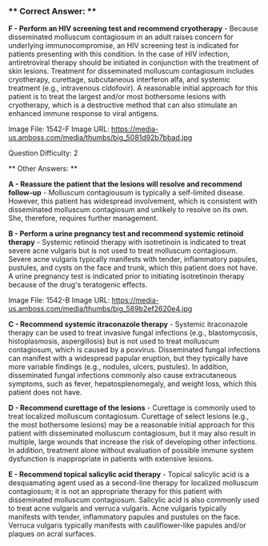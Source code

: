 ### ** Correct Answer: **

**F - Perform an HIV screening test and recommend cryotherapy** - Because disseminated molluscum contagiosum in an adult raises concern for underlying immunocompromise, an HIV screening test is indicated for patients presenting with this condition. In the case of HIV infection, antiretroviral therapy should be initiated in conjunction with the treatment of skin lesions. Treatment for disseminated molluscum contagiosum includes cryotherapy, curettage, subcutaneous interferon alfa, and systemic treatment (e.g., intravenous cidofovir). A reasonable initial approach for this patient is to treat the largest and/or most bothersome lesions with cryotherapy, which is a destructive method that can also stimulate an enhanced immune response to viral antigens.

Image File: 1542-F
Image URL: https://media-us.amboss.com/media/thumbs/big_5081d92b7bbad.jpg

Question Difficulty: 2

** Other Answers: **

**A - Reassure the patient that the lesions will resolve and recommend follow-up** - Molluscum contagiousum is typically a self-limited disease. However, this patient has widespread involvement, which is consistent with disseminated molluscum contagiosum and unlikely to resolve on its own. She, therefore, requires further management.

**B - Perform a urine pregnancy test and recommend systemic retinoid therapy** - Systemic retinoid therapy with isotretinoin is indicated to treat severe acne vulgaris but is not used to treat molluscum contagiosum. Severe acne vulgaris typically manifests with tender, inflammatory papules, pustules, and cysts on the face and trunk, which this patient does not have. A urine pregnancy test is indicated prior to initiating isotretinoin therapy because of the drug's teratogenic effects.

Image File: 1542-B
Image URL: https://media-us.amboss.com/media/thumbs/big_589b2ef2620e4.jpg

**C - Recommend systemic itraconazole therapy** - Systemic itraconazole therapy can be used to treat invasive fungal infections (e.g., blastomycosis, histoplasmosis, aspergillosis) but is not used to treat molluscum contagiosum, which is caused by a poxvirus. Disseminated fungal infections can manifest with a widespread papular eruption, but they typically have more variable findings (e.g., nodules, ulcers, pustules). In addition, disseminated fungal infections commonly also cause extracutaneous symptoms, such as fever, hepatosplenomegaly, and weight loss, which this patient does not have.

**D - Recommend curettage of the lesions** - Curettage is commonly used to treat localized molluscum contagiosum. Curettage of select lesions (e.g., the most bothersome lesions) may be a reasonable initial approach for this patient with disseminated molluscum contagiosum, but it may also result in multiple, large wounds that increase the risk of developing other infections. In addition, treatment alone without evaluation of possible immune system dysfunction is inappropriate in patients with extensive lesions.

**E - Recommend topical salicylic acid therapy** - Topical salicylic acid is a desquamating agent used as a second-line therapy for localized molluscum contagiosum; it is not an appropriate therapy for this patient with disseminated molluscum contagiosum. Salicylic acid is also commonly used to treat acne vulgaris and verruca vulgaris. Acne vulgaris typically manifests with tender, inflammatory papules and pustules on the face. Verruca vulgaris typically manifests with cauliflower-like papules and/or plaques on acral surfaces.

